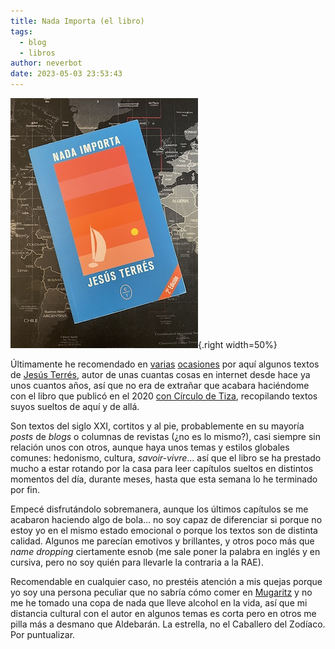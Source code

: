 ```yaml
---
title: Nada Importa (el libro)
tags:
  - blog
  - libros
author: neverbot
date: 2023-05-03 23:53:43
---
```


![nada_importa](./nada-importa-el-libro/nada_importa.jpg){.right width=50%}

Últimamente he recomendado en [varias](/nada-importa/) [ocasiones](/cosas-que-compartir-esta-semana-5%C2%AA-de-2023/) por aquí algunos textos de [Jesús Terrés](https://nadaimporta.com), autor de unas cuantas cosas en internet desde hace ya unos cuantos años, así que no era de extrañar que acabara haciéndome con el libro que publicó en el 2020 [con Círculo de Tiza](https://circulodetiza.es/libros/nada-importa/), recopilando textos suyos sueltos de aquí y de allá.

Son textos del siglo XXI, cortitos y al pie, probablemente en su mayoría *posts* de *blogs* o columnas de revistas (¿no es lo mismo?), casi siempre sin relación unos con otros, aunque haya unos temas y estilos globales comunes: hedonismo, cultura, *savoir-vivre*... así que el libro se ha prestado mucho a estar rotando por la casa para leer capítulos sueltos en distintos momentos del día, durante meses, hasta que esta semana lo he terminado por fin.

Empecé disfrutándolo sobremanera, aunque los últimos capítulos se me acabaron haciendo algo de bola... no soy capaz de diferenciar si porque no estoy yo en el mismo estado emocional o porque los textos son de distinta calidad. Algunos me parecían emotivos y brillantes, y otros poco más que *name dropping* ciertamente esnob (me sale poner la palabra en inglés y en cursiva, pero no soy quién para llevarle la contraria a la RAE).

Recomendable en cualquier caso, no prestéis atención a mis quejas porque yo soy una persona peculiar que no sabría cómo comer en [Mugaritz](https://www.mugaritz.com/) y no me he tomado una copa de nada que lleve alcohol en la vida, así que mi distancia cultural con el autor en algunos temas es corta pero en otros me pilla más a desmano que Aldebarán. La estrella, no el Caballero del Zodíaco. Por puntualizar.